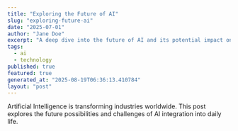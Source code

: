 ```yaml
---
title: "Exploring the Future of AI"
slug: "exploring-future-ai"
date: "2025-07-01"
author: "Jane Doe"
excerpt: "A deep dive into the future of AI and its potential impact on various sectors."
tags:
  - ai
  - technology
published: true
featured: true
generated_at: "2025-08-19T06:36:13.410784"
layout: "post"
---
```


Artificial Intelligence is transforming industries worldwide. This post explores the future possibilities and challenges of AI integration into daily life.